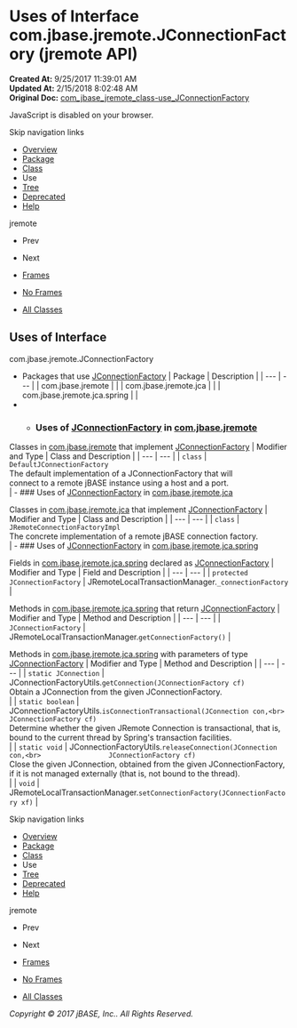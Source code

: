 # Uses of Interface com.jbase.jremote.JConnectionFactory (jremote   API)

**Created At:** 9/25/2017 11:39:01 AM  
**Updated At:** 2/15/2018 8:02:48 AM  
**Original Doc:** [com_jbase_jremote_class-use_JConnectionFactory](https://docs.jbase.com/39249-class-use/com_jbase_jremote_class-use_JConnectionFactory)  

<!--<br>    try {<br>        if (location.href.indexOf('is-external=true') == -1) {<br>            parent.document.title="Uses of Interface com.jbase.jremote.JConnectionFactory (jremote   API)";<br>        }<br>    }<br>    catch(err) {<br>    }<br>//-->
JavaScript is disabled on your browser.

Skip navigation links

- [Overview](../../../../overview-summary.html)
- [Package](/30312-jagent/jremote-api)
- [Class](/39248-jremote/com_jbase_jremote_jconnectionfactory "interface in com.jbase.jremote")
- Use
- [Tree](/39248-jremote/com_jbase_jremote_package-tree)
- [Deprecated](../../../../deprecated-list.html)
- [Help](../../../../help-doc.html)


jremote <br>

- Prev
- Next


- [Frames](../../../../index.html?com/jbase/jremote/class-use//39249-class-use/com_jbase_jremote_class-use_JConnectionFactory)
- [No Frames](/39249-class-use/com_jbase_jremote_class-use_JConnectionFactory)


- [All Classes](../../../../allclasses-noframe.html)


<!--<br>  allClassesLink = document.getElementById("allclasses\_navbar\_top");<br>  if(window==top) {<br>    allClassesLink.style.display = "block";<br>  }<br>  else {<br>    allClassesLink.style.display = "none";<br>  }<br>  //-->

## Uses of Interface
com.jbase.jremote.JConnectionFactory

- Packages that use [JConnectionFactory](/39248-jremote/com_jbase_jremote_jconnectionfactory "interface in com.jbase.jremote") | Package | Description |
| --- | --- |
| com.jbase.jremote |   |
| com.jbase.jremote.jca |   |
| com.jbase.jremote.jca.spring |   |
- - ### Uses of [JConnectionFactory](/39248-jremote/com_jbase_jremote_jconnectionfactory "interface in com.jbase.jremote") in [com.jbase.jremote](/30312-jagent/jremote-api)


Classes in [com.jbase.jremote](/30312-jagent/jremote-api) that implement [JConnectionFactory](/39248-jremote/com_jbase_jremote_jconnectionfactory "interface in com.jbase.jremote") | Modifier and Type | Class and Description |
| --- | --- |
| `class` | `DefaultJConnectionFactory`<br>The default implementation of a JConnectionFactory that will<br> connect to a remote jBASE instance using a host and a port.<br> |
    - ### Uses of [JConnectionFactory](/39248-jremote/com_jbase_jremote_jconnectionfactory "interface in com.jbase.jremote") in [com.jbase.jremote.jca](/39258-jca/com_jbase_jremote_jca_package-summary)


Classes in [com.jbase.jremote.jca](/39258-jca/com_jbase_jremote_jca_package-summary) that implement [JConnectionFactory](/39248-jremote/com_jbase_jremote_jconnectionfactory "interface in com.jbase.jremote") | Modifier and Type | Class and Description |
| --- | --- |
| `class` | `JRemoteConnectionFactoryImpl`<br>The concrete implementation of a remote jBASE connection factory.<br> |
    - ### Uses of [JConnectionFactory](/39248-jremote/com_jbase_jremote_jconnectionfactory "interface in com.jbase.jremote") in [com.jbase.jremote.jca.spring](/39268-spring/com_jbase_jremote_jca_spring_package-summary)


Fields in [com.jbase.jremote.jca.spring](/39268-spring/com_jbase_jremote_jca_spring_package-summary) declared as [JConnectionFactory](/39248-jremote/com_jbase_jremote_jconnectionfactory "interface in com.jbase.jremote") | Modifier and Type | Field and Description |
| --- | --- |
| `protected JConnectionFactory` | JRemoteLocalTransactionManager.`_connectionFactory`  |



Methods in [com.jbase.jremote.jca.spring](/39268-spring/com_jbase_jremote_jca_spring_package-summary) that return [JConnectionFactory](/39248-jremote/com_jbase_jremote_jconnectionfactory "interface in com.jbase.jremote") | Modifier and Type | Method and Description |
| --- | --- |
| `JConnectionFactory` | JRemoteLocalTransactionManager.`getConnectionFactory()`  |



Methods in [com.jbase.jremote.jca.spring](/39268-spring/com_jbase_jremote_jca_spring_package-summary) with parameters of type [JConnectionFactory](/39248-jremote/com_jbase_jremote_jconnectionfactory "interface in com.jbase.jremote") | Modifier and Type | Method and Description |
| --- | --- |
| `static JConnection` | JConnectionFactoryUtils.`getConnection(JConnectionFactory cf)`<br>Obtain a JConnection from the given JConnectionFactory.<br> |
| `static boolean` | JConnectionFactoryUtils.`isConnectionTransactional(JConnection con,<br>                         JConnectionFactory cf)`<br>Determine whether the given JRemote Connection is transactional, that is,<br> bound to the current thread by Spring's transaction facilities.<br> |
| `static void` | JConnectionFactoryUtils.`releaseConnection(JConnection con,<br>                 JConnectionFactory cf)`<br>Close the given JConnection, obtained from the given JConnectionFactory,<br> if it is not managed externally (that is, not bound to the thread).<br> |
| `void` | JRemoteLocalTransactionManager.`setConnectionFactory(JConnectionFactory xf)`  |

Skip navigation links

- [Overview](../../../../overview-summary.html)
- [Package](/30312-jagent/jremote-api)
- [Class](/39248-jremote/com_jbase_jremote_jconnectionfactory "interface in com.jbase.jremote")
- Use
- [Tree](/39248-jremote/com_jbase_jremote_package-tree)
- [Deprecated](../../../../deprecated-list.html)
- [Help](../../../../help-doc.html)


jremote <br>

- Prev
- Next


- [Frames](../../../../index.html?com/jbase/jremote/class-use//39249-class-use/com_jbase_jremote_class-use_JConnectionFactory)
- [No Frames](/39249-class-use/com_jbase_jremote_class-use_JConnectionFactory)


- [All Classes](../../../../allclasses-noframe.html)


<!--<br>  allClassesLink = document.getElementById("allclasses\_navbar\_bottom");<br>  if(window==top) {<br>    allClassesLink.style.display = "block";<br>  }<br>  else {<br>    allClassesLink.style.display = "none";<br>  }<br>  //-->

*Copyright © 2017 jBASE, Inc.. All Rights Reserved.*
